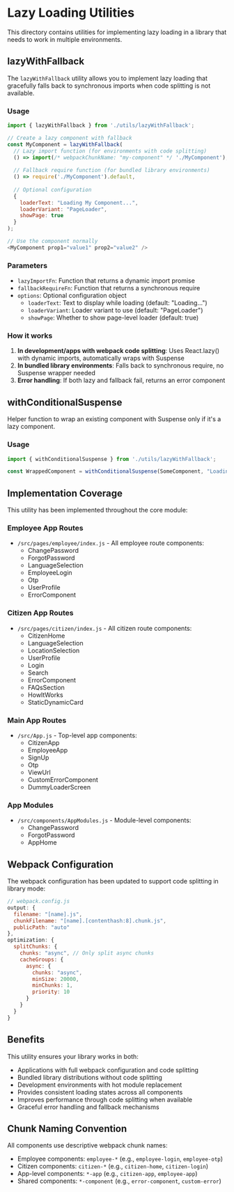 # Lazy Loading Utilities

This directory contains utilities for implementing lazy loading in a library that needs to work in multiple environments.

## lazyWithFallback

The `lazyWithFallback` utility allows you to implement lazy loading that gracefully falls back to synchronous imports when code splitting is not available.

### Usage

```javascript
import { lazyWithFallback } from './utils/lazyWithFallback';

// Create a lazy component with fallback
const MyComponent = lazyWithFallback(
  // Lazy import function (for environments with code splitting)
  () => import(/* webpackChunkName: "my-component" */ './MyComponent'),
  
  // Fallback require function (for bundled library environments)
  () => require('./MyComponent').default,
  
  // Optional configuration
  {
    loaderText: "Loading My Component...",
    loaderVariant: "PageLoader",
    showPage: true
  }
);

// Use the component normally
<MyComponent prop1="value1" prop2="value2" />
```

### Parameters

- `lazyImportFn`: Function that returns a dynamic import promise
- `fallbackRequireFn`: Function that returns a synchronous require
- `options`: Optional configuration object
  - `loaderText`: Text to display while loading (default: "Loading...")
  - `loaderVariant`: Loader variant to use (default: "PageLoader")
  - `showPage`: Whether to show page-level loader (default: true)

### How it works

1. **In development/apps with webpack code splitting**: Uses React.lazy() with dynamic imports, automatically wraps with Suspense
2. **In bundled library environments**: Falls back to synchronous require, no Suspense wrapper needed
3. **Error handling**: If both lazy and fallback fail, returns an error component

## withConditionalSuspense

Helper function to wrap an existing component with Suspense only if it's a lazy component.

### Usage

```javascript
import { withConditionalSuspense } from './utils/lazyWithFallback';

const WrappedComponent = withConditionalSuspense(SomeComponent, "Loading...");
```

## Implementation Coverage

This utility has been implemented throughout the core module:

### Employee App Routes
- `/src/pages/employee/index.js` - All employee route components:
  - ChangePassword
  - ForgotPassword
  - LanguageSelection
  - EmployeeLogin
  - Otp
  - UserProfile
  - ErrorComponent

### Citizen App Routes
- `/src/pages/citizen/index.js` - All citizen route components:
  - CitizenHome
  - LanguageSelection
  - LocationSelection
  - UserProfile
  - Login
  - Search
  - ErrorComponent
  - FAQsSection
  - HowItWorks
  - StaticDynamicCard

### Main App Routes
- `/src/App.js` - Top-level app components:
  - CitizenApp
  - EmployeeApp
  - SignUp
  - Otp
  - ViewUrl
  - CustomErrorComponent
  - DummyLoaderScreen

### App Modules
- `/src/components/AppModules.js` - Module-level components:
  - ChangePassword
  - ForgotPassword
  - AppHome

## Webpack Configuration

The webpack configuration has been updated to support code splitting in library mode:

```javascript
// webpack.config.js
output: {
  filename: "[name].js",
  chunkFilename: "[name].[contenthash:8].chunk.js",
  publicPath: "auto"
},
optimization: {
  splitChunks: {
    chunks: "async", // Only split async chunks
    cacheGroups: {
      async: {
        chunks: "async",
        minSize: 20000,
        minChunks: 1,
        priority: 10
      }
    }
  }
}
```

## Benefits

This utility ensures your library works in both:
- Applications with full webpack configuration and code splitting
- Bundled library distributions without code splitting
- Development environments with hot module replacement
- Provides consistent loading states across all components
- Improves performance through code splitting when available
- Graceful error handling and fallback mechanisms

## Chunk Naming Convention

All components use descriptive webpack chunk names:
- Employee components: `employee-*` (e.g., `employee-login`, `employee-otp`)
- Citizen components: `citizen-*` (e.g., `citizen-home`, `citizen-login`)
- App-level components: `*-app` (e.g., `citizen-app`, `employee-app`)
- Shared components: `*-component` (e.g., `error-component`, `custom-error`)